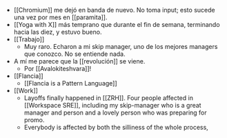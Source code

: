 - [[Chromium]] me dejó en banda de nuevo. No toma input; esto sucede una vez por mes en [[paramita]].
- [[Yoga with X]] más temprano que durante el fin de semana, terminando hacia las diez, y estuvo bueno.
- [[Trabajo]]
	- Muy raro. Echaron a mi skip manager, uno de los mejores managers que conozco. No se entiende nada.
- A mí me parece que la [[revolución]] se viene.
	- Por [[Avalokiteshvara]]!
- [[Flancia]]
	- [[Flancia is a Pattern Language]]
- [[Work]]
	- Layoffs finally happened in [[ZRH]]. Four people affected in [[Workspace SRE]], including my skip-manager who is a great manager and person and a lovely person who was preparing for promo.
	- Everybody is affected by both the silliness of the whole process,